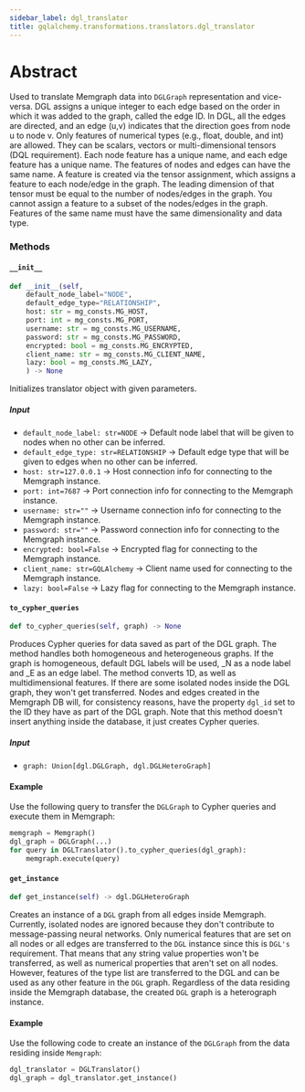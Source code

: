 ```yaml
---
sidebar_label: dgl_translator
title: gqlalchemy.transformations.translators.dgl_translator
---
```


# Abstract

Used to translate Memgraph data into `DGLGraph` representation and vice-versa.
DGL assigns a unique integer to each edge based on the order in which it was added to the graph, called the edge ID. In DGL, all the edges are directed, and an edge (u,v) indicates that the direction goes from node u to node v. Only features of numerical types (e.g., float, double, and int) are allowed. They can be scalars, vectors or multi-dimensional tensors (DQL requirement). Each node feature has a unique name, and each edge feature has a unique name. The features of nodes and edges can have the same name. A feature is created via the tensor assignment, which assigns a feature to each node/edge in the graph. The leading dimension of that tensor must be equal to the number of nodes/edges in the graph. You cannot assign a feature to a subset of the nodes/edges in the graph. Features of the same name must have the same dimensionality and data type.

### Methods

#### `__init__`

```python
def __init__(self, 
    default_node_label="NODE",
    default_edge_type="RELATIONSHIP",
    host: str = mg_consts.MG_HOST,
    port: int = mg_consts.MG_PORT,
    username: str = mg_consts.MG_USERNAME,
    password: str = mg_consts.MG_PASSWORD,
    encrypted: bool = mg_consts.MG_ENCRYPTED,
    client_name: str = mg_consts.MG_CLIENT_NAME,
    lazy: bool = mg_consts.MG_LAZY,
    ) -> None
```

Initializes translator object with given parameters.

##### Input
- `default_node_label: str=NODE` -> Default node label that will be given to nodes when no other can be inferred.
- `default_edge_type: str=RELATIONSHIP` -> Default edge type that will be given to edges when no other can be inferred.
- `host: str=127.0.0.1` -> Host connection info for connecting to the Memgraph instance.
- `port: int=7687` -> Port connection info for connecting to the Memgraph instance.
- `username: str=""` -> Username connection info for connecting to the Memgraph instance.
- `password: str=""` -> Password connection info for connecting to the Memgraph instance.
- `encrypted: bool=False` -> Encrypted flag for connecting to the Memgraph instance.
- `client_name: str=GQLAlchemy` -> Client name used for connecting to the Memgraph instance.
- `lazy: bool=False` -> Lazy flag for connecting to the Memgraph instance.

#### `to_cypher_queries`

```python
def to_cypher_queries(self, graph) -> None
```

Produces Cypher queries for data saved as part of the DGL graph. The method handles both homogeneous and heterogeneous graphs. If the graph is homogeneous, default DGL labels will be used, _N as a node label and _E as an edge label. The method converts 1D, as well as multidimensional features. If there are some isolated nodes inside the DGL graph, they won't get transferred. Nodes and edges created in the Memgraph DB will, for consistency reasons, have the property `dgl_id` set to the ID they have as part of the DGL graph. Note that this method doesn't insert anything inside the database, it just creates Cypher queries.

##### Input
- `graph: Union[dgl.DGLGraph, dgl.DGLHeteroGraph]`

#### Example

Use the following query to transfer the `DGLGraph` to Cypher queries and execute them in Memgraph:

```python
memgraph = Memgraph()
dgl_graph = DGLGraph(...)
for query in DGLTranslator().to_cypher_queries(dgl_graph):
    memgraph.execute(query)
```

#### `get_instance`

```python
def get_instance(self) -> dgl.DGLHeteroGraph
```

Creates an instance of a `DGL` graph from all edges inside Memgraph. Currently, isolated nodes are ignored because they don't contribute to message-passing neural networks. Only numerical features that are set on all nodes or all edges are transferred to the `DGL` instance since this is `DGL's` requirement. That means that any string value properties won't be transferred, as well as numerical properties that aren't set on all nodes. However, features of the type list are transferred to the DGL and can be used as any other feature in the `DGL` graph. Regardless of the data residing inside the Memgraph database, the created `DGL` graph is a heterograph instance.

#### Example

Use the following code to create an instance of the `DGLGraph` from the data residing inside `Memgraph`:

```python
dgl_translator = DGLTranslator()
dgl_graph = dgl_translator.get_instance()
```